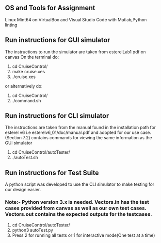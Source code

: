 ## OS and Tools for Assignment
Linux Mint64 on VirtualBox and Visual Studio Code with Matlab,Python linting
## Run instructions for GUI simulator
The instructions to run the simulator are taken from esterelLab1.pdf on canvas
On the terminal do:

1) cd CruiseControl/
2) make cruise.xes
3) ./cruise.xes

or alternatively do:
1) cd CruiseControl/
2) ./command.sh


## Run instructions for CLI simulator
The instructions are taken from the manual found in the installation path for esterel v6
i.e esterelv6_01/doc/manual.pdf and adopted for our use case. (Section 7.2) contains commands for viewing the same information as the GUI simulator

1) cd CruiseControl/autoTester/
2) ./autoTest.sh

## Run instructions for Test Suite
A python script was developed to use the CLI simulator to make testing for our design easier.
### Note:- Python version 3.x is needed. Vectors.in has the test cases provided from canvas as well as our own test cases. Vectors.out contains the expected outputs for the testcases.

1) cd CruiseControl/autoTester/
2) python3 autoTest.py
3) Press 2 for running all tests or 1 for interactive mode(One test at a time)

